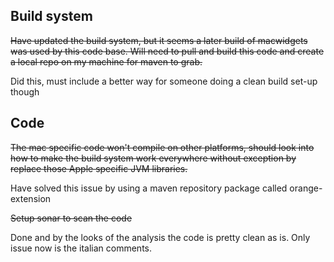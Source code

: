 ## Build system

~~Have updated the build system, but it seems a later build of macwidgets was used by this code base. Will need to pull and build this code and create a local repo on my machine for maven to grab.~~

Did this, must include a better way for someone doing a clean build set-up though

## Code

~~The mac specific code won't compile on other platforms, should look into how to make the build system work everywhere without exception by replace those Apple specific JVM libraries.~~

Have solved this issue by using a maven repository package called orange-extension

~~Setup sonar to scan the code~~

Done and by the looks of the analysis the code is pretty clean as is. Only issue now is the italian comments.

